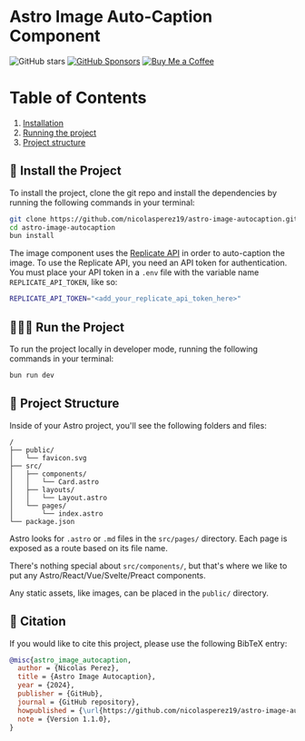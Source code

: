 # Astro Image Auto-Caption Component

![GitHub stars](https://img.shields.io/github/stars/nicolasperez19/astro-image-autocaption?style=for-the-badge)
[![GitHub Sponsors](https://img.shields.io/badge/Sponsor-GitHub%20Sponsors-red?style=for-the-badge&logo=github-sponsors)](https://github.com/sponsors/nicolasperez19)
[![Buy Me a Coffee](https://img.shields.io/badge/Buy%20Me%20A%20Coffee-donate-yellow?style=for-the-badge&logo=buy-me-a-coffee)](https://buymeacoffee.com/nico_perez)

# Table of Contents
1. [Installation](#installation)
2. [Running the project](#running-the-project)
3. [Project structure](#project-structure)

## 💾 Install the Project
To install the project, clone the git repo and install the dependencies by running the following commands in your terminal:
```sh
git clone https://github.com/nicolasperez19/astro-image-autocaption.git
cd astro-image-autocaption
bun install
```
The image component uses the [Replicate API](https://replicate.com/) in order to auto-caption the image. To use the Replicate API, you need an API token for authentication. You must place your API token in a `.env` file with the variable name `REPLICATE_API_TOKEN`, like so: 
```sh
REPLICATE_API_TOKEN="<add_your_replicate_api_token_here>"
```

## 🏃‍♂️💨 Run the Project
To run the project locally in developer mode, running the following commands in your terminal:
```sh
bun run dev
```

## 🚀 Project Structure

Inside of your Astro project, you'll see the following folders and files:

```text
/
├── public/
│   └── favicon.svg
├── src/
│   ├── components/
│   │   └── Card.astro
│   ├── layouts/
│   │   └── Layout.astro
│   └── pages/
│       └── index.astro
└── package.json
```

Astro looks for `.astro` or `.md` files in the `src/pages/` directory. Each page is exposed as a route based on its file name.

There's nothing special about `src/components/`, but that's where we like to put any Astro/React/Vue/Svelte/Preact components.

Any static assets, like images, can be placed in the `public/` directory.

## 📝 Citation

If you would like to cite this project, please use the following BibTeX entry:

```bibtex
@misc{astro_image_autocaption,
  author = {Nicolas Perez},
  title = {Astro Image Autocaption},
  year = {2024},
  publisher = {GitHub},
  journal = {GitHub repository},
  howpublished = {\url{https://github.com/nicolasperez19/astro-image-autocaption}},
  note = {Version 1.1.0},
}
```

